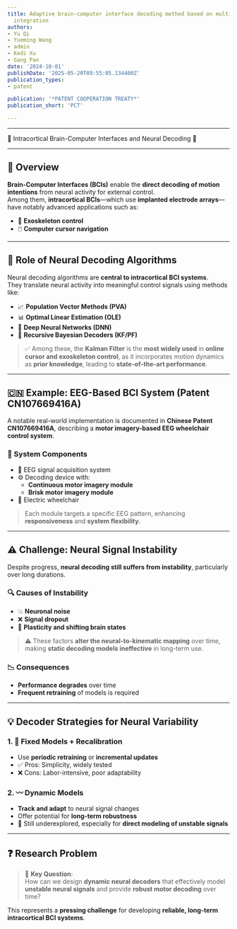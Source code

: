 ```yaml
---
title: Adaptive brain-computer interface decoding method based on multi-model dynamic
  integration
authors:
- Yu Qi
- Yueming Wang
- admin
- Kedi Xu
- Gang Pan
date: '2024-10-01'
publishDate: '2025-05-20T09:55:05.134400Z'
publication_types:
- patent

publication: '*PATENT COOPERATION TREATY*'
publication_short: 'PCT'

---
```


---

🔶 Intracortical Brain-Computer Interfaces and Neural Decoding 🔶

---


## 📌 Overview

**Brain-Computer Interfaces (BCIs)** enable the **direct decoding of motion intentions** from neural activity for external control.  
Among them, **intracortical BCIs**—which use **implanted electrode arrays**—have notably advanced applications such as:

- 🦾 **Exoskeleton control**
- 🖱️ **Computer cursor navigation**

---

## 🧩 Role of Neural Decoding Algorithms

Neural decoding algorithms are **central to intracortical BCI systems**.  
They translate neural activity into meaningful control signals using methods like:

- 📈 **Population Vector Methods (PVA)**
- 📊 **Optimal Linear Estimation (OLE)**
- 🤖 **Deep Neural Networks (DNN)**
- 🔁 **Recursive Bayesian Decoders (KF/PF)**

> ✅ Among these, the **Kalman Filter** is the **most widely used** in **online cursor and exoskeleton control**, as it incorporates motion dynamics as **prior knowledge**, leading to **state-of-the-art performance**.

---

## 🇨🇳 Example: EEG-Based BCI System (Patent CN107669416A)

A notable real-world implementation is documented in **Chinese Patent CN107669416A**, describing a **motor imagery-based EEG wheelchair control system**.

### 🧩 System Components

- 🧠 EEG signal acquisition system  
- ⚙️ Decoding device with:
  - **Continuous motor imagery module**
  - **Brisk motor imagery module**
- 🦽 Electric wheelchair

> Each module targets a specific EEG pattern, enhancing **responsiveness** and **system flexibility**.

---

## ⚠️ Challenge: Neural Signal Instability

Despite progress, **neural decoding still suffers from instability**, particularly over long durations.

### 🔍 Causes of Instability

- 💥 **Neuronal noise**
- ❌ **Signal dropout**
- 🔄 **Plasticity and shifting brain states**

> ⚠️ These factors **alter the neural-to-kinematic mapping** over time, making **static decoding models ineffective** in long-term use.

### 📉 Consequences

- **Performance degrades** over time  
- **Frequent retraining** of models is required

---

## 💡 Decoder Strategies for Neural Variability

### 1. 🔁 Fixed Models + Recalibration

- Use **periodic retraining** or **incremental updates**
- ✅ Pros: Simplicity, widely tested
- ❌ Cons: Labor-intensive, poor adaptability

### 2. 〰 Dynamic Models

- **Track and adapt** to neural signal changes
- Offer potential for **long-term robustness**
- 🚧 Still underexplored, especially for **direct modeling of unstable signals**

---

## ❓ Research Problem

> 🧠 **Key Question**:  
How can we design **dynamic neural decoders** that effectively model **unstable neural signals** and provide **robust motor decoding** over time?

This represents a **pressing challenge** for developing **reliable, long-term intracortical BCI systems**.
